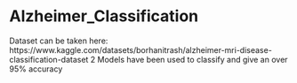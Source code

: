# Alzheimer_Classification

<p id="description">Dataset can be taken here: https://www.kaggle.com/datasets/borhanitrash/alzheimer-mri-disease-classification-dataset 2 Models have been used to classify and give an over 95% accuracy</p>
